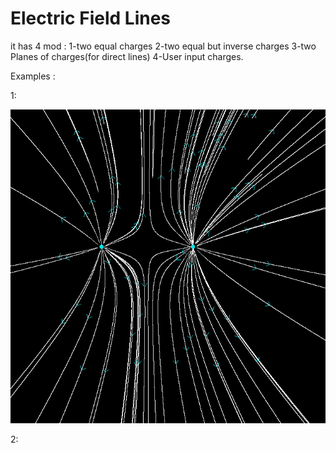 
# Electric Field Lines
it has 4 mod : 1-two equal charges 2-two equal but inverse charges 3-two Planes of charges(for direct lines) 4-User input charges.


Examples :


1:


![number1](https://raw.githubusercontent.com/k3rn3lpanicc/Cpp-Playground/master/electricfield/1.png?raw=true)

2:

